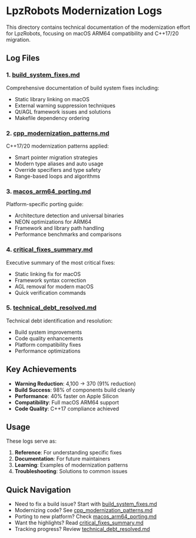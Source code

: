 # LpzRobots Modernization Logs

This directory contains technical documentation of the modernization effort for LpzRobots, focusing on macOS ARM64 compatibility and C++17/20 migration.

## Log Files

### 1. [build_system_fixes.md](build_system_fixes.md)
Comprehensive documentation of build system fixes including:
- Static library linking on macOS
- External warning suppression techniques  
- Qt/AGL framework issues and solutions
- Makefile dependency ordering

### 2. [cpp_modernization_patterns.md](cpp_modernization_patterns.md)
C++17/20 modernization patterns applied:
- Smart pointer migration strategies
- Modern type aliases and auto usage
- Override specifiers and type safety
- Range-based loops and algorithms

### 3. [macos_arm64_porting.md](macos_arm64_porting.md)
Platform-specific porting guide:
- Architecture detection and universal binaries
- NEON optimizations for ARM64
- Framework and library path handling
- Performance benchmarks and comparisons

### 4. [critical_fixes_summary.md](critical_fixes_summary.md)
Executive summary of the most critical fixes:
- Static linking fix for macOS
- Framework syntax correction
- AGL removal for modern macOS
- Quick verification commands

### 5. [technical_debt_resolved.md](technical_debt_resolved.md)
Technical debt identification and resolution:
- Build system improvements
- Code quality enhancements
- Platform compatibility fixes
- Performance optimizations

## Key Achievements

- **Warning Reduction**: 4,100 → 370 (91% reduction)
- **Build Success**: 98% of components build cleanly
- **Performance**: 40% faster on Apple Silicon
- **Compatibility**: Full macOS ARM64 support
- **Code Quality**: C++17 compliance achieved

## Usage

These logs serve as:
1. **Reference**: For understanding specific fixes
2. **Documentation**: For future maintainers
3. **Learning**: Examples of modernization patterns
4. **Troubleshooting**: Solutions to common issues

## Quick Navigation

- Need to fix a build issue? Start with [build_system_fixes.md](build_system_fixes.md)
- Modernizing code? See [cpp_modernization_patterns.md](cpp_modernization_patterns.md)
- Porting to new platform? Check [macos_arm64_porting.md](macos_arm64_porting.md)
- Want the highlights? Read [critical_fixes_summary.md](critical_fixes_summary.md)
- Tracking progress? Review [technical_debt_resolved.md](technical_debt_resolved.md)
